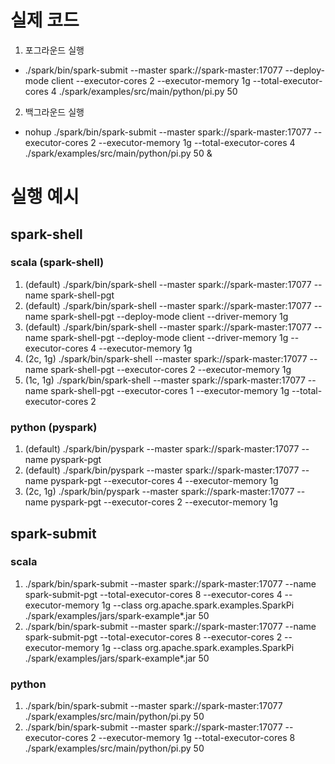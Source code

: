 # 실제 코드

1. 포그라운드 실행
- ./spark/bin/spark-submit --master spark://spark-master:17077 --deploy-mode client --executor-cores 2 --executor-memory 1g --total-executor-cores 4 ./spark/examples/src/main/python/pi.py 50
2. 백그라운드 실행
- nohup ./spark/bin/spark-submit --master spark://spark-master:17077 --executor-cores 2 --executor-memory 1g --total-executor-cores 4 ./spark/examples/src/main/python/pi.py 50 &

# 실행 예시

## spark-shell

### scala (spark-shell)

1. (default) ./spark/bin/spark-shell --master spark://spark-master:17077 --name spark-shell-pgt
2. (default) ./spark/bin/spark-shell --master spark://spark-master:17077 --name spark-shell-pgt --deploy-mode client --driver-memory 1g
3. (default) ./spark/bin/spark-shell --master spark://spark-master:17077 --name spark-shell-pgt --deploy-mode client --driver-memory 1g --executor-cores 4 --executor-memory 1g
4. (2c, 1g) ./spark/bin/spark-shell --master spark://spark-master:17077 --name spark-shell-pgt --executor-cores 2 --executor-memory 1g
5. (1c, 1g) ./spark/bin/spark-shell --master spark://spark-master:17077 --name spark-shell-pgt --executor-cores 1 --executor-memory 1g --total-executor-cores 2

### python (pyspark)

1. (default) ./spark/bin/pyspark --master spark://spark-master:17077 --name pyspark-pgt
2. (default) ./spark/bin/pyspark --master spark://spark-master:17077 --name pyspark-pgt --executor-cores 4 --executor-memory 1g
3. (2c, 1g) ./spark/bin/pyspark --master spark://spark-master:17077 --name pyspark-pgt --executor-cores 2 --executor-memory 1g

## spark-submit

### scala

1. ./spark/bin/spark-submit --master spark://spark-master:17077 --name spark-submit-pgt --total-executor-cores 8 --executor-cores 4 --executor-memory 1g --class org.apache.spark.examples.SparkPi ./spark/examples/jars/spark-example*.jar 50
2. ./spark/bin/spark-submit --master spark://spark-master:17077 --name spark-submit-pgt --total-executor-cores 8 --executor-cores 2 --executor-memory 1g --class org.apache.spark.examples.SparkPi ./spark/examples/jars/spark-example*.jar 50

### python

1. ./spark/bin/spark-submit --master spark://spark-master:17077 ./spark/examples/src/main/python/pi.py 50
2. ./spark/bin/spark-submit --master spark://spark-master:17077 --executor-cores 2 --executor-memory 1g --total-executor-cores 8 ./spark/examples/src/main/python/pi.py 50